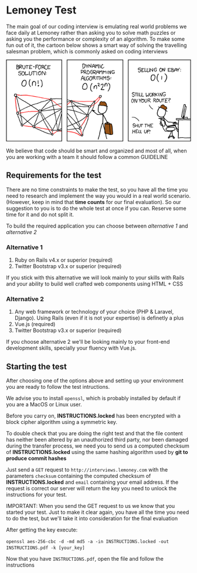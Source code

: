 # Lemoney Test

The main goal of our coding interview is emulating real world problems we face daily at 
Lemoney rather than asking you to solve math puzzles or asking you the performance or complexity of
an algorithm. To make some fun out of it, the cartoon below shows a smart way of solving the
travelling salesman problem, which is commonly asked on coding interviews

<p style='text-align:center'>
  <img src='travelling_salesman_problem.png'/>
</p>

We believe that code should be smart and organized and most of all, when you are working
with a team it should follow a common GUIDELINE

## Requirements for the test

There are no time constraints to make the test, so you have all the time you need to research and 
implement the way you would in a real world scenario.(However, keep in mind that **time counts**
for our final evaluation). So our suggestion to you is to do the whole test at once if you can.
Reserve some time for it and do not split it.

To build the required application you can choose between *alternative 1* and *alternative 2*

### Alternative 1

1. Ruby on Rails v4.x or superior (required)
2. Twitter Bootstrap v3.x or superior (required)

If you stick with this alternative we will look mainly to your skills 
with Rails and your ability to build well crafted web components using HTML + CSS

### Alternative 2 

1. Any web framework or technology of your choice (PHP & Laravel, Django). Using Rails
(even if it is not your expertise) is definetly a plus
2. Vue.js (required)
3. Twitter Bootstrap v3.x or superior (required)

If you choose alternative 2 we'll be looking mainly to your front-end development skills,
specially your fluency with Vue.js.

## Starting the test

After choosing one of the options above and setting up your environment
you are ready to follow the test intructions.

We advise you to install `openssl`, which is probably installed by default 
if you are a MacOS or Linux user.

Before you carry on, **INSTRUCTIONS.locked** has been encrypted with a block cipher
algorithm using a symmetric key.

To double check that you are doing the right test and that the file content has neither been altered
by an unauthorized third party, nor been damaged during the transfer process, we need you to send us
a computed checksum of **INSTRUCTIONS.locked** using the same hashing algorithm used by **git to
produce commit hashes**

Just send a `GET` request to `http://interviews.lemoney.com` with the parameters
`checksum` containing the computed checksum of **INSTRUCTIONS.locked** and `email` containing your email address.
If the request is correct our server will return the key you need to unlock 
the instructions for your test.

IMPORTANT: When you send the GET request to us we know that you started
your test. Just to make it clear again, you have all the time you need to do the test,
but we'll take it into consideration for the final evaluation


After getting the key execute:

`openssl aes-256-cbc -d -md md5 -a -in INSTRUCTIONS.locked -out INSTRUCTIONS.pdf -k [your_key]`

Now that you have `INSTRUCTIONS.pdf`, open the file and follow the instructions

